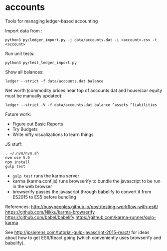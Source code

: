 # accounts
Tools for managing ledger-based accounting

Import data from <account>:
```
python3 py/ledger_import.py -j data/accounts.dat -i <account>.csv -t <account>
```

Run unit tests:
```
python3 py/test_ledger_import.py
```

Show all balances:
```
ledger --strict -f data/accounts.dat balance
```

Net worth (commodity prices near top of accounts.dat and house/car equity must be manually updated):
```
ledger --strict -V -f data/accounts.dat balance ^assets ^liabilities
```

Future work:
* Figure out Basic Reports
* Try Budgets
* Write nifty visualizations to learn things

JS stuff:
```
. ~/.nvm/nvm.sh
nvm use 5.0
npm install
gulp test
```

* `gulp test` runs the karma server
* karma (karma.conf.js) runs browserify to bundle the javascript to be run in the web browser
* browserify passes the javascript through babelify to convert it from ES2015 to ES5 before bundling

References:
http://busypeoples.github.io/post/testing-workflow-with-es6/
https://github.com/Nikku/karma-browserify
https://github.com/babel/babelify
https://github.com/karma-runner/gulp-karma

See http://jpsierens.com/tutorial-gulp-javascript-2015-react/ for ideas about how to get ES6/React going
(which conveniently uses browserify and babelify).
